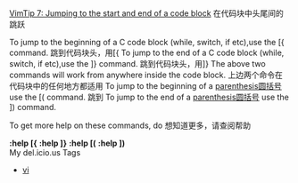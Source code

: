 <html><body><div><a href="http://vim.sourceforge.net/tip_view.php?tip_id=7">VimTip 7: Jumping to the start and end of a code block</a>
在代码块中头尾间的跳跃


To jump to the beginning of a C code block (while, switch, if etc),use the [{ command.
跳到代码块头，用[{
To jump to the end of a C code block (while, switch, if etc),use the ]} command.
跳到代码块头，用]}
The above two commands will work from anywhere inside the code block.
上边两个命令在代码块中的任何地方都适用
To jump to the beginning of a <span style="text-decoration:underline;">parenthesis圆括号</span> use the [( command.
跳到
To jump to the end of a <span style="text-decoration:underline;">parenthesis圆括号</span> use the ]) command.

To get more help on these commands, do
想知道更多，请查阅帮助
<div style="text-align:left;"><span style="font-weight:bold;">:help [{</span> <span style="font-weight:bold;">:help ]}</span> <span style="font-weight:bold;">:help [(</span> <span style="font-weight:bold;">:help ])</span>
</div>
</div> <div class="tags">My del.icio.us Tags<ul><li><a href="http://del.icio.us/monkeyatblogger" rel="tag">vi</a></li> </ul></div></body></html>